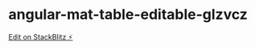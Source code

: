 # angular-mat-table-editable-glzvcz

[Edit on StackBlitz ⚡️](https://stackblitz.com/edit/angular-mat-table-editable-glzvcz)